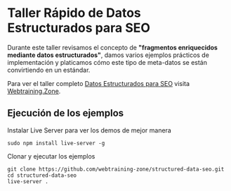 # Taller Rápido de Datos Estructurados para SEO

Durante este taller revisamos el concepto de 
**"fragmentos enriquecidos mediante datos estructurados"**, 
damos varios ejemplos prácticos de implementación y 
platicamos cómo este tipo de meta-datos se están convirtiendo en un estándar.

Para ver el taller completo [Datos Estructurados para SEO](https://webtraining.zone/eventos/datos-estructurados-para-seo)
visita [Webtraining.Zone](https://webtraining.zone/eventos/datos-estructurados-para-seo).

## Ejecución de los ejemplos

Instalar Live Server para ver los demos de mejor manera
```
sudo npm install live-server -g
```

Clonar y ejecutar los ejemplos
```
git clone https://github.com/webtraining-zone/structured-data-seo.git
cd structured-data-seo
live-server .
```